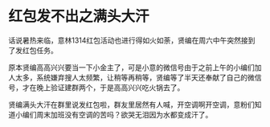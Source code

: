 # 红包发不出之满头大汗

话说暑热来临，意林1314红包活动也进行得如火如荼，贤编在周六中午突然接到了发红包任务。 

原本贤编高高兴兴要当一下小金主了，可是小意的微信号由于之前上午的小编们加人太多，系统嫌弃搜人太频繁，让稍等再稍等，贤编等了半天还奉献了自己的微信号，才在晚上验证建群两个，于是高高兴兴吃火锅去了。 

贤编满头大汗在群里说发红包啦，群友里居然有人喊，开空调啊开空调，意粉们知道小编们周末加班没有空调的苦吗？欲哭无泪因为水都变成汗了。